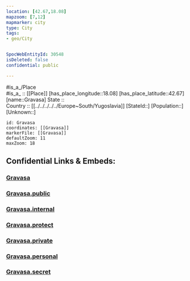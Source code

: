 ```yaml
---
location: [42.67,18.08] 
mapzoom: [7,12] 
mapmarker: city 
type: City
tags:
- geo/City


SpocWebEntityId: 30548
isDeleted: false
confidential: public

---
```

#is_a_/Place  
#is_a_ :: [[Place]] 
[has_place_longitude::18.08] 
[has_place_latitude::42.67] 
[name::Gravasa] 
State ::  
Country :: [[../../../../../Europe~South/Yugoslavia]] 
[StateId::] 
[Population::] 
[Unknown::] 


```leaflet
id: Gravasa
coordinates: [[Gravasa]] 
markerFile: [[Gravasa]] 
defaultZoom: 11 
maxZoom: 18
```


## Confidential Links & Embeds: 

### [Gravasa](/_Standards/Earth/Continent/Europe/Europe~Central/Croatia/Counties/Dubrovacko-Neretvanska/City/Gravasa.md) 

### [Gravasa.public](/_public/Earth/Continent/Europe/Europe~Central/Croatia/Counties/Dubrovacko-Neretvanska/City/Gravasa.public.md) 

### [Gravasa.internal](/_internal/Earth/Continent/Europe/Europe~Central/Croatia/Counties/Dubrovacko-Neretvanska/City/Gravasa.internal.md) 

### [Gravasa.protect](/_protect/Earth/Continent/Europe/Europe~Central/Croatia/Counties/Dubrovacko-Neretvanska/City/Gravasa.protect.md) 

### [Gravasa.private](/_private/Earth/Continent/Europe/Europe~Central/Croatia/Counties/Dubrovacko-Neretvanska/City/Gravasa.private.md) 

### [Gravasa.personal](/_personal/Earth/Continent/Europe/Europe~Central/Croatia/Counties/Dubrovacko-Neretvanska/City/Gravasa.personal.md) 

### [Gravasa.secret](/_secret/Earth/Continent/Europe/Europe~Central/Croatia/Counties/Dubrovacko-Neretvanska/City/Gravasa.secret.md)

